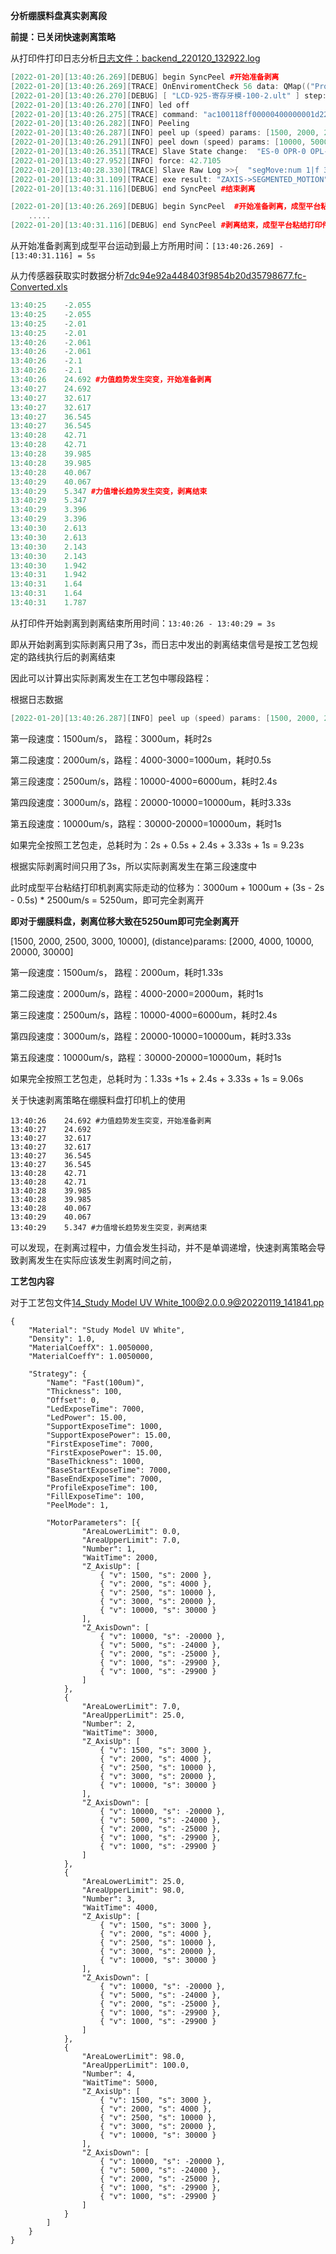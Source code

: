 **分析绷膜料盘真实剥离段**

**前提：已关闭快速剥离策略**

从打印件打印日志分析[日志文件：backend_220120_132922.log](E:/文档/GitHub/Notiz/backend_220120_132922.log)

```c++
[2022-01-20][13:40:26.269][DEBUG] begin SyncPeel #开始准备剥离
[2022-01-20][13:40:26.269][TRACE] OnEnviromentCheck 56 data: QMap(("Projector", QVariant(bool, true))("Screen", QVariant(bool, true)))
[2022-01-20][13:40:26.270][DEBUG] [ "LCD-925-寄存牙模-100-2.ult" ] step: PrintCtrl::Peeling
[2022-01-20][13:40:26.270][INFO] led off
[2022-01-20][13:40:26.275][TRACE] command: "ac100118ff00000400000001d227acdc"
[2022-01-20][13:40:26.282][INFO] Peeling
[2022-01-20][13:40:26.287][INFO] peel up (speed) params: [1500, 2000, 2500, 3000, 10000], (distance)params: [3000, 4000, 10000, 20000, 30000] #根据截面面积采用的工艺包段数，但这并不是当前图片的截面占比对应的工艺包参数，而是提前预处理之后层对应的工艺包参数
[2022-01-20][13:40:26.291][INFO] peel down (speed) params: [10000, 5000, 2000, 1000, 1000], (distance)params: [-20000, -24000, -25000, -29900, -29900]
[2022-01-20][13:40:26.351][TRACE] Slave State change:  "ES-0 OPR-0 OPL-0 NP-0 ZT-0 ZB-0 ZS-0 ZR-0 ZZ-1 ZP-1 CAU-0 CAL-0 CGU-0 CGD-0 TL-1 CAE-0 ZAE-0 SP-1 TS-0 SP2-0 ST-0 PID-0"  | F- "-2.10"  | lts- "1115"  | rts- "2327"  | lbs- "959"  | rbs- "1846"
[2022-01-20][13:40:27.952][INFO] force: 42.7105
[2022-01-20][13:40:28.330][TRACE] Slave Raw Log >>{  "segMove:num 1|f 39|s 12000"  }<<
[2022-01-20][13:40:31.109][TRACE] exe result: "ZAXIS->SEGMENTED_MOTION" "COMMAND_SUCCESS"
[2022-01-20][13:40:31.116][DEBUG] end SyncPeel #结束剥离
```

```c++
[2022-01-20][13:40:26.269][DEBUG] begin SyncPeel  #开始准备剥离，成型平台粘接打印机粘在料盘中
    .....
[2022-01-20][13:40:31.116][DEBUG] end SyncPeel #剥离结束，成型平台粘结打印件，处在最上方
```

从开始准备剥离到成型平台运动到最上方所用时间：`[13:40:26.269] - [13:40:31.116] = 5s`



从力传感器获取实时数据分析[7dc94e92a448403f9854b20d35798677.fc-Converted.xls](E:/文档/GitHub/Notiz/7dc94e92a448403f9854b20d35798677.fc-Converted.xls)

```c++
13:40:25	-2.055
13:40:25	-2.055
13:40:25	-2.01
13:40:25	-2.01
13:40:26	-2.061
13:40:26	-2.061
13:40:26	-2.1
13:40:26	-2.1
13:40:26	24.692 #力值趋势发生突变，开始准备剥离
13:40:27	24.692
13:40:27	32.617
13:40:27	32.617
13:40:27	36.545
13:40:27	36.545
13:40:28	42.71
13:40:28	42.71
13:40:28	39.985
13:40:28	39.985
13:40:28	40.067
13:40:29	40.067 
13:40:29	5.347 #力值增长趋势发生突变，剥离结束
13:40:29	5.347
13:40:29	3.396
13:40:29	3.396
13:40:30	2.613
13:40:30	2.613
13:40:30	2.143
13:40:30	2.143
13:40:30	1.942
13:40:31	1.942
13:40:31	1.64
13:40:31	1.64
13:40:31	1.787
```

从打印件开始剥离到剥离结束所用时间：`13:40:26 - 13:40:29 = 3s`

即从开始剥离到实际剥离只用了3s，而日志中发出的剥离结束信号是按工艺包规定的路线执行后的剥离结束



因此可以计算出实际剥离发生在工艺包中哪段路程：

根据日志数据

```c++
[2022-01-20][13:40:26.287][INFO] peel up (speed) params: [1500, 2000, 2500, 3000, 10000], (distance)params: [3000, 4000, 10000, 20000, 30000]
```

第一段速度：1500um/s， 路程：3000um，耗时2s

第二段速度：2000um/s，路程：4000-3000=1000um，耗时0.5s

第三段速度：2500um/s，路程：10000-4000=6000um，耗时2.4s

第四段速度：3000um/s，路程：20000-10000=10000um，耗时3.33s

第五段速度：10000um/s，路程：30000-20000=10000um，耗时1s

如果完全按照工艺包走，总耗时为：2s + 0.5s + 2.4s + 3.33s + 1s = 9.23s

根据实际剥离时间只用了3s，所以实际剥离发生在第三段速度中

此时成型平台粘结打印机剥离实际走动的位移为：3000um + 1000um + (3s - 2s - 0.5s) * 2500um/s = 5250um，即可完全剥离开

**即对于绷膜料盘，剥离位移大致在5250um即可完全剥离开**



[1500, 2000, 2500, 3000, 10000], (distance)params: [2000, 4000, 10000, 20000, 30000]

第一段速度：1500um/s， 路程：2000um，耗时1.33s

第二段速度：2000um/s，路程：4000-2000=2000um，耗时1s

第三段速度：2500um/s，路程：10000-4000=6000um，耗时2.4s

第四段速度：3000um/s，路程：20000-10000=10000um，耗时3.33s

第五段速度：10000um/s，路程：30000-20000=10000um，耗时1s

如果完全按照工艺包走，总耗时为：1.33s +1s + 2.4s + 3.33s + 1s = 9.06s









关于快速剥离策略在绷膜料盘打印机上的使用

```
13:40:26	24.692 #力值趋势发生突变，开始准备剥离
13:40:27	24.692
13:40:27	32.617
13:40:27	32.617
13:40:27	36.545
13:40:27	36.545
13:40:28	42.71
13:40:28	42.71
13:40:28	39.985
13:40:28	39.985
13:40:28	40.067
13:40:29	40.067 
13:40:29	5.347 #力值增长趋势发生突变，剥离结束
```

可以发现，在剥离过程中，力值会发生抖动，并不是单调递增，快速剥离策略会导致剥离发生在实际应该发生剥离时间之前，

**工艺包内容**

对于工艺包文件[14_Study Model UV White_100@2.0.0.9@20220119_141841.pp](E:/文档/GitHub/Notiz/Fast(100um).json.bak)

```
{
    "Material": "Study Model UV White",
    "Density": 1.0,
    "MaterialCoeffX": 1.0050000,
    "MaterialCoeffY": 1.0050000,

    "Strategy": {
        "Name": "Fast(100um)",
        "Thickness": 100,
        "Offset": 0,
        "LedExposeTime": 7000,
        "LedPower": 15.00,
        "SupportExposeTime": 1000,
        "SupportExposePower": 15.00,
        "FirstExposeTime": 7000,
        "FirstExposePower": 15.00,
        "BaseThickness": 1000,
        "BaseStartExposeTime": 7000,
        "BaseEndExposeTime": 7000,
        "ProfileExposeTime": 100,
        "FillExposeTime": 100,
        "PeelMode": 1,

        "MotorParameters": [{
                "AreaLowerLimit": 0.0,
                "AreaUpperLimit": 7.0,
                "Number": 1,
                "WaitTime": 2000,
                "Z_AxisUp": [
                    { "v": 1500, "s": 2000 },
                    { "v": 2000, "s": 4000 },
                    { "v": 2500, "s": 10000 },
                    { "v": 3000, "s": 20000 },
                    { "v": 10000, "s": 30000 }
                ],
                "Z_AxisDown": [
                    { "v": 10000, "s": -20000 },
                    { "v": 5000, "s": -24000 },
                    { "v": 2000, "s": -25000 },
                    { "v": 1000, "s": -29900 },
                    { "v": 1000, "s": -29900 }
                ]
            },
            {
                "AreaLowerLimit": 7.0,
                "AreaUpperLimit": 25.0,
                "Number": 2,
                "WaitTime": 3000,
                "Z_AxisUp": [
                    { "v": 1500, "s": 3000 },
                    { "v": 2000, "s": 4000 },
                    { "v": 2500, "s": 10000 },
                    { "v": 3000, "s": 20000 },
                    { "v": 10000, "s": 30000 }
                ],
                "Z_AxisDown": [
                    { "v": 10000, "s": -20000 },
                    { "v": 5000, "s": -24000 },
                    { "v": 2000, "s": -25000 },
                    { "v": 1000, "s": -29900 },
                    { "v": 1000, "s": -29900 }
                ]
            },
            {
                "AreaLowerLimit": 25.0,
                "AreaUpperLimit": 98.0,
                "Number": 3,
                "WaitTime": 4000,
                "Z_AxisUp": [
                    { "v": 1500, "s": 3000 },
                    { "v": 2000, "s": 4000 },
                    { "v": 2500, "s": 10000 },
                    { "v": 3000, "s": 20000 },
                    { "v": 10000, "s": 30000 }
                ],
                "Z_AxisDown": [
                    { "v": 10000, "s": -20000 },
                    { "v": 5000, "s": -24000 },
                    { "v": 2000, "s": -25000 },
                    { "v": 1000, "s": -29900 },
                    { "v": 1000, "s": -29900 }
                ]
            },
            {
                "AreaLowerLimit": 98.0,
                "AreaUpperLimit": 100.0,
                "Number": 4,
                "WaitTime": 5000,
                "Z_AxisUp": [
                    { "v": 1500, "s": 3000 },
                    { "v": 2000, "s": 4000 },
                    { "v": 2500, "s": 10000 },
                    { "v": 3000, "s": 20000 },
                    { "v": 10000, "s": 30000 }
                ],
                "Z_AxisDown": [
                    { "v": 10000, "s": -20000 },
                    { "v": 5000, "s": -24000 },
                    { "v": 2000, "s": -25000 },
                    { "v": 1000, "s": -29900 },
                    { "v": 1000, "s": -29900 }
                ]
            }
        ]
    }
}
```







